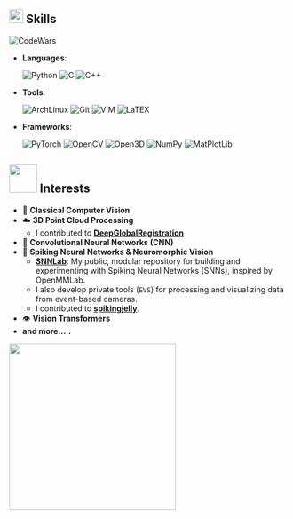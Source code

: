 ## <img src="https://media2.giphy.com/media/QssGEmpkyEOhBCb7e1/giphy.gif?cid=ecf05e47a0n3gi1bfqntqmob8g9aid1oyj2wr3ds3mg700bl&rid=giphy.gif" width ="25"><b> Skills</b>

![CodeWars](https://www.codewars.com/users/IonThief/badges/small?theme=light)

- **Languages**:

    ![Python](https://img.shields.io/badge/Python%20-%2314354C.svg?style=for-the-badge&logo=python&logoColor=white)
    ![C](https://img.shields.io/badge/C%20-%232370ED.svg?style=for-the-badge&logo=c&logoColor=white)
    ![C++](https://img.shields.io/badge/C++-00599C?style=for-the-badge&logo=C%2B%2B&logoColor=white)

- **Tools**:

    ![ArchLinux](https://img.shields.io/badge/Arch%20Linux%20btw-1793D1?style=for-the-badge&logo=arch-linux&logoColor=fff)
    ![Git](https://img.shields.io/badge/Git-F05032?style=for-the-badge&logo=git&logoColor=white)
    ![VIM](https://img.shields.io/badge/Vim-019733?style=for-the-badge&logo=vim&logoColor=white)
    ![LaTEX](https://img.shields.io/badge/-LaTeX-008080?style=for-the-badge&logo=latex&logoColor=white)

- **Frameworks**:

    ![PyTorch](https://img.shields.io/badge/PyTorch-EE4C2C?style=for-the-badge&logo=PyTorch&logoColor=white)
    ![OpenCV](https://img.shields.io/badge/OpenCV-5C3EE8?style=for-the-badge&logo=opencv&logoColor=white)
    ![Open3D](https://img.shields.io/badge/open3d-%20?style=for-the-badge&labelColor=black&color=white)
    ![NumPy](https://img.shields.io/badge/NumPy-013243?style=for-the-badge&logo=numpy&logoColor=white)
    ![MatPlotLib](https://img.shields.io/badge/-Matplotlib-000000?style=for-the-badge&logo=python)


## <img src="https://media0.giphy.com/media/v1.Y2lkPTc5MGI3NjExdjl0cms4YzExc2VkOXRrZHhkbnU4NjJsNG1sOXEyeHpqZjl5a2huNCZlcD12MV9pbnRlcm5hbF9naWZfYnlfaWQmY3Q9cw/IbgaMPs8P7Y4hQe6yh/giphy.gif" width="50"> <b> Interests</b>

* 📸 **Classical Computer Vision**
* ☁️ **3D Point Cloud Processing**
    * I contributed to **[DeepGlobalRegistration](https://github.com/IonThief/DeepGlobalRegistration)**
* 🧱 **Convolutional Neural Networks (CNN)**
* 🧠 **Spiking Neural Networks & Neuromorphic Vision**
    * **[SNNLab](https://github.com/IonThief/SNNLab)**: My public, modular repository for building and experimenting with Spiking Neural Networks (SNNs), inspired by OpenMMLab.
    * I also develop private tools (`EVS`) for processing and visualizing data from event-based cameras.
    * I contributed to **[spikingjelly](https://github.com/IonThief/spikingjelly)**.
* 👁️ **Vision Transformers**
* **and more.....**

<img src="https://media.giphy.com/media/v1.Y2lkPTc5MGI3NjExaDZqY3RiMTcyYzI3d3R2OXY2ZGpmeXY0Mnc0dHh6YWhkeXVnYWFnOSZlcD12MV9pbnRlcm5hbF9naWZfYnlfaWQmY3Q9Zw/QBd2kLB5qDmysEXre9/giphy.gif" width="300">
